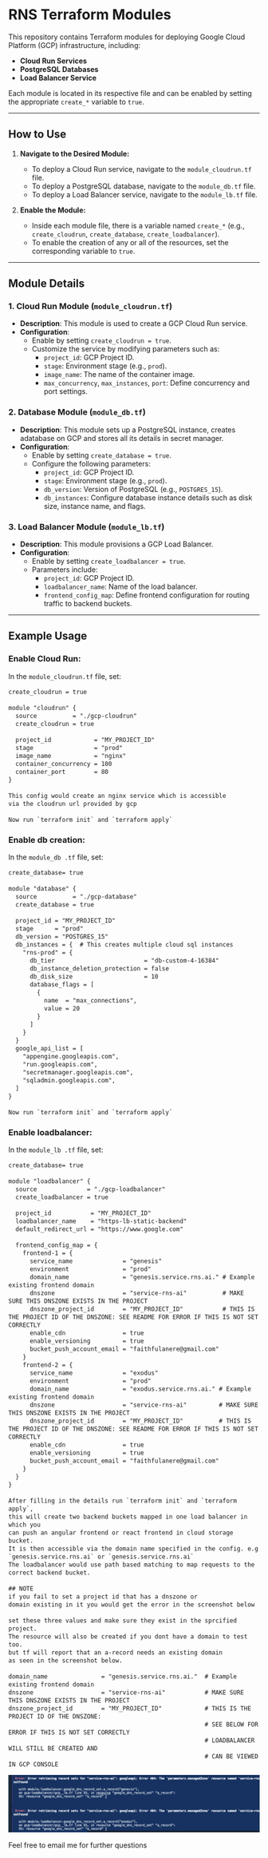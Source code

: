 # RNS Terraform Modules

This repository contains Terraform modules for deploying Google Cloud Platform (GCP) infrastructure, including:

- **Cloud Run Services**
- **PostgreSQL Databases**
- **Load Balancer Service**

Each module is located in its respective file and can be enabled by setting the appropriate `create_*` variable to `true`.

---

## How to Use

1. **Navigate to the Desired Module:**
   - To deploy a Cloud Run service, navigate to the `module_cloudrun.tf` file.
   - To deploy a PostgreSQL database, navigate to the `module_db.tf` file.
   - To deploy a Load Balancer service, navigate to the `module_lb.tf` file.

2. **Enable the Module:**
   - Inside each module file, there is a variable named `create_*` (e.g., `create_cloudrun`, `create_database`, `create_loadbalancer`).
   - To enable the creation of any or all of the resources, set the corresponding variable to `true`.

---

## Module Details

### 1. **Cloud Run Module (`module_cloudrun.tf`)**
- **Description**: This module is used to create a GCP Cloud Run service.
- **Configuration**: 
  - Enable by setting `create_cloudrun = true`.
  - Customize the service by modifying parameters such as:
    - `project_id`: GCP Project ID.
    - `stage`: Environment stage (e.g., `prod`).
    - `image_name`: The name of the container image.
    - `max_concurrency`, `max_instances`, `port`: Define concurrency and port settings.

### 2. **Database Module (`module_db.tf`)**
- **Description**: 
This module sets up a PostgreSQL instance, creates adatabase on GCP and stores all its details in secret manager.
- **Configuration**: 
  - Enable by setting `create_database = true`.
  - Configure the following parameters:
    - `project_id`: GCP Project ID.
    - `stage`: Environment stage (e.g., `prod`).
    - `db_version`: Version of PostgreSQL (e.g., `POSTGRES_15`).
    - `db_instances`: Configure database instance details such as disk size, instance name, and flags.

### 3. **Load Balancer Module (`module_lb.tf`)**
- **Description**: This module provisions a GCP Load Balancer.
- **Configuration**:
  - Enable by setting `create_loadbalancer = true`.
  - Parameters include:
    - `project_id`: GCP Project ID.
    - `loadbalancer_name`: Name of the load balancer.
    - `frontend_config_map`: Define frontend configuration for routing traffic to backend buckets.

---

## Example Usage

### Enable Cloud Run:
In the `module_cloudrun.tf` file, set:

```hcl
create_cloudrun = true

module "cloudrun" {
  source          = "./gcp-cloudrun"
  create_cloudrun = true

  project_id            = "MY_PROJECT_ID"
  stage                 = "prod"
  image_name            = "nginx"
  container_concurrency = 100
  container_port        = 80
}

This config would create an nginx service which is accessible 
via the cloudrun url provided by gcp

Now run `terraform init` and `terraform apply`
```

### Enable db creation:
In the `module_db .tf` file, set:

```hcl
create_database= true

module "database" {
  source          = "./gcp-database"
  create_database = true

  project_id = "MY_PROJECT_ID"
  stage      = "prod"
  db_version = "POSTGRES_15"
  db_instances = {  # This creates multiple cloud sql instances
    "rns-prod" = {
      db_tier                         = "db-custom-4-16384"
      db_instance_deletion_protection = false
      db_disk_size                    = 10
      database_flags = [
        {
          name  = "max_connections",
          value = 20
        }
      ]
    }
  }
  google_api_list = [
    "appengine.googleapis.com",
    "run.googleapis.com",
    "secretmanager.googleapis.com",
    "sqladmin.googleapis.com",
  ]
}

Now run `terraform init` and `terraform apply`
```


### Enable loadbalancer:
In the `module_lb .tf` file, set:

```hcl
create_database= true

module "loadbalancer" {
  source              = "./gcp-loadbalancer"
  create_loadbalancer = true

  project_id           = "MY_PROJECT_ID"
  loadbalancer_name    = "https-lb-static-backend"
  default_redirect_url = "https://www.google.com"

  frontend_config_map = {
    frontend-1 = {
      service_name              = "genesis"
      environment               = "prod"
      domain_name               = "genesis.service.rns.ai." # Example existing frontend domain
      dnszone                   = "service-rns-ai"          # MAKE SURE THIS DNSZONE EXISTS IN THE PROJECT
      dnszone_project_id        = "MY_PROJECT_ID"           # THIS IS THE PROJECT ID OF THE DNSZONE: SEE README FOR ERROR IF THIS IS NOT SET CORRECTLY
      enable_cdn                = true
      enable_versioning         = true
      bucket_push_account_email = "faithfulanere@gmail.com"
    }
    frontend-2 = {
      service_name              = "exodus"
      environment               = "prod"
      domain_name               = "exodus.service.rns.ai." # Example existing frontend domain
      dnszone                   = "service-rns-ai"         # MAKE SURE THIS DNSZONE EXISTS IN THE PROJECT
      dnszone_project_id        = "MY_PROJECT_ID"          # THIS IS THE PROJECT ID OF THE DNSZONE: SEE README FOR ERROR IF THIS IS NOT SET CORRECTLY
      enable_cdn                = true
      enable_versioning         = true
      bucket_push_account_email = "faithfulanere@gmail.com"
    }
  }
}

After filling in the details run `terraform init` and `terraform apply`, 
this will create two backend buckets mapped in one load balancer in which you
can push an angular frontend or react frontend in cloud storage bucket.
It is then accessible via the domain name specified in the config. e.g 
`genesis.service.rns.ai` or `genesis.service.rns.ai`
The loadbalancer would use path based matching to map requests to the
correct backend bucket.

## NOTE
if you fail to set a project id that has a dnszone or 
domain existing in it you would get the error in the screenshot below

set these three values and make sure they exist in the sprcified project.
The resource will also be created if you dont have a domain to test too.
but tf will report that an a-record needs an existing domain
as seen in the screenshot below.

domain_name               = "genesis.service.rns.ai."  # Example existing frontend domain
dnszone                   = "service-rns-ai"           # MAKE SURE THIS DNSZONE EXISTS IN THE PROJECT
dnszone_project_id        = "MY_PROJECT_ID"            # THIS IS THE PROJECT ID OF THE DNSZONE: 
                                                       # SEE BELOW FOR ERROR IF THIS IS NOT SET CORRECTLY
                                                       # LOADBALANCER WILL STILL BE CREATED AND 
                                                       # CAN BE VIEWED IN GCP CONSOLE
```

![error message](./image-2.png)

Feel free to email me for further questions